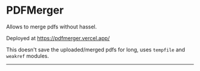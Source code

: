 # PDFMerger

Allows to merge pdfs without hassel.

Deployed at https://pdfmerger.vercel.app/

This doesn't save the uploaded/merged pdfs for long, uses ``tempfile`` and ``weakref`` modules.

---------------
